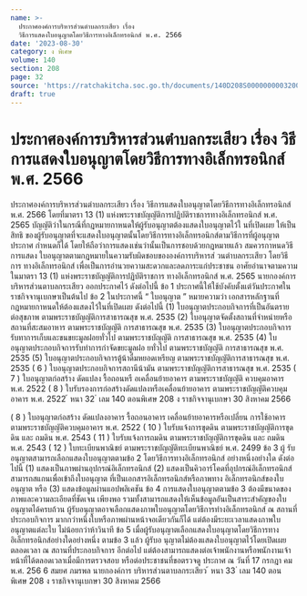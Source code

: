 ```yaml
---
name: >-
  ประกาศองค์การบริหารส่วนตำบลกระเสียว เรื่อง
  วิธีการแสดงใบอนุญาตโดยวิธีการทางอิเล็กทรอนิกส์ พ.ศ. 2566
date: '2023-08-30'
category: ง พิเศษ
volume: 140
section: 208
page: 32
source: 'https://ratchakitcha.soc.go.th/documents/140D208S0000000003200.pdf'
draft: true
---
```


# ประกาศองค์การบริหารส่วนตำบลกระเสียว เรื่อง วิธีการแสดงใบอนุญาตโดยวิธีการทางอิเล็กทรอนิกส์ พ.ศ. 2566

ประกาศองค์การบริหารส่วนตำบลกระเสียว เรื่อง วิธีการแสดงใบอนุญาตโดยวิธีการทางอิเล็กทรอนิกส์ พ.ศ. 2566 โดยที่มาตรา 13 (1) แห่งพระราชบัญญัติการปฏิบัติราชการทางอิเล็กทรอนิกส์ พ.ศ. 2565 บัญญัติว่าในกรณีที่กฎหมายกาหนดให้ผู้รับอนุญาตต้องแสดงใบอนุญาตไว้ใ นที่เปิดเผย ให้เป็นสิทธิ ของผู้รับอนุญาตที่จะแสดงใบอนุญาตนั้นโดยวิธีการทางอิเล็กทรอนิกส์ตามวิธีการที่ผู้อนุญาตประกาศ กำหนดก็ได้ โดยให้ถือว่าการแสดงเช่นว่านั้นเป็นการชอบด้วยกฎหมายแล้ว สมควรกาหนดวิธีการแสดง ใบอนุญาตตามกฎหมายในความรับผิดชอบขององค์การบริหารส่ วนตำบลกระเสียว โดยวิธีการ ทางอิเล็กทรอนิกส์ เพื่อเป็นการอำนวยความสะดวกและลดภาระแก่ประชาชน อาศัยอำนาจตามความในมาตรา 13 (1) แห่งพระราชบัญญัติการปฏิบัติราชการ ทางอิเล็กทรอนิกส์ พ.ศ. 2565 นายกองค์การบริหารส่วนตาบลกระเสียว ออกประกาศไว้ ดังต่อไปนี้ ข้อ 1 ประกาศนี้ให้ใช้บังคับตั้งแต่วันประกาศในราชกิจจานุเบกษาเป็นต้นไป ข้อ 2 ในประกาศนี้ “ ใบอนุญาต ” หมายความว่า เอกสารหลักฐานที่กฎหมายกาหนดให้ต้องแสดงไว้ในที่เปิดเผย ดังต่อไปนี้ (1) ใบอนุญาตประกอบกิจการที่เป็นอันตรายต่อสุขภาพ ตามพระราชบัญญัติการสาธารณสุข พ.ศ. 2535 (2) ใบอนุญาตจัดตั้งสถานที่จำหน่ายหรือสถานที่สะสมอาหาร ตามพระราชบัญญัติ การสาธารณสุข พ.ศ. 2535 (3) ใบอนุญาตประกอบกิจการรับทาการเก็บและขนขยะมูลฝอยทั่วไป ตามพระราชบัญญัติ การสาธารณสุข พ.ศ. 2535 (4) ใบอนุญาตประกอบกิจการรับทำการกำจัดขยะมูลฝอ ยทั่วไป ตามพระราชบัญญัติ การสาธารณสุข พ.ศ. 2535 (5) ใบอนุญาตประกอบกิจการตู้น้าดื่มหยอดเหรียญ ตามพระราชบัญญัติการสาธารณสุข พ.ศ. 2535 ( 6 ) ใบอนุญาตประกอบกิจการสถานีน้ามัน ตามพระราชบัญญัติการสาธารณสุข พ.ศ. 2535 ( 7 ) ใบอนุญาตก่อสร้าง ดัดแปลง รื้อถอนหรื อเคลื่อนย้ายอาคาร ตามพระราชบัญญัติ ควบคุมอาคาร พ.ศ. 2522 ( 8 ) ใบรับรองการก่อสร้างดัดแปลงหรือเคลื่อนย้ายอาคาร ตามพระราชบัญญัติควบคุมอาคาร พ.ศ. 2522 ้ หนา 32 ่ เลม 140 ตอนพิเศษ 208 ง ราชกิจจานุเบกษา 30 สิงหาคม 2566

( 8 ) ใบอนุญาตก่อสร้าง ดัดแปลงอาคาร รื้อถอนอาคาร เคลื่อนย้ายอาคารหรือเปลี่ยน การใช้อาคาร ตามพระราชบัญญัติควบคุมอาคาร พ.ศ. 2522 ( 10 ) ใบรับแจ้งการขุดดิน ตามพระราชบัญญัติการขุดดิน และ ถมดิน พ.ศ. 2543 ( 11 ) ใบรับแจ้งการถมดิน ตามพระราชบัญญัติการขุดดิน และ ถมดิน พ.ศ. 2543 ( 12 ) ใบทะเบียนพาณิชย์ ตามพระราชบัญญัติทะเบียนพาณิชย์ พ.ศ. 2499 ข้อ 3 ผู้ รับอนุญาตสามารถเลือกแสดงใบอนุญาตตามข้อ 2 โดยวิธีการทางอิเล็กทรอนิกส์ อย่างหนึ่งอย่างใด ดังต่อไปนี้ (1) แสดงเป็นภาพผ่านอุปกรณ์อิเล็กทรอนิกส์ (2) แสดงเป็นคิวอาร์โคดที่อุปกรณ์อิเล็กทรอนิกส์สามารถสแกนเพื่อเข้าถึงใบอนุญาต ที่เป็นเอกสารอิเล็กทรอนิกส์หรือภาพทาง อิเล็กทรอนิกส์ของใบอนุญาต หรือ (3) แสดงข้อมูลผ่านแอปพลิเคชัน ข้อ 4 การแสดงใบอนุญาตตามข้อ 3 ต้องมีขนาดของภาพและความละเอียดที่ชัดเจน เพียงพอ รวมทั้งสามารถแสดงให้เห็นข้อมูลอันเป็นสาระสำคัญของใบอนุญาตได้ครบถ้วน ผู้รับอนุญาตอาจเลือกแสดงภาพใบอนุญาตโดยวิธีการทำงอิเล็กทรอนิกส์ ณ สถานที่ประกอบกิจการ มากกว่าหนึ่งใบหรือภาพผ่านหน้าจอเดียวกันก็ได้ แต่ต้องมีระยะเวลาแสดงภาพใบอนุญาตแต่ละใบ ไม่น้อยกว่าห้าวินาที ข้อ 5 เมื่อผู้รับอนุญาตเลือกแสดงใบอนุญาตโดยวิธีการทางอิเล็กทรอนิกส์อย่างใดอย่างหนึ่ง ตามข้อ 3 แล้ว ผู้รับอ นุญาตไม่ต้องแสดงใบอนุญาตไว้โดยเปิดเผยตลอดเวลา ณ สถานที่ประกอบกิจการ อีกต่อไป แต่ต้องสามารถแสดงต่อเจ้าพนักงานหรือพนักงานเจ้าหน้าที่ได้ตลอดเวลาเมื่อมีการตรวจสอบ หรือต่อประชาชนที่ขอตรวจดู ประกาศ ณ วันที่ 17 กรกฎา คม พ.ศ. 256 6 สมยศ ภมรพล นายกองค์การ บริหารส่วนตาบลกระเสียว ้ หนา 33 ่ เลม 140 ตอนพิเศษ 208 ง ราชกิจจานุเบกษา 30 สิงหาคม 2566
